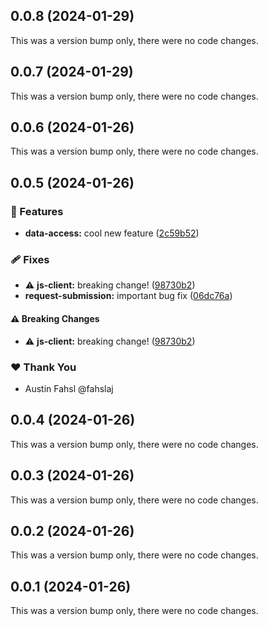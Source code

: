## 0.0.8 (2024-01-29)

This was a version bump only, there were no code changes.

## 0.0.7 (2024-01-29)

This was a version bump only, there were no code changes.

## 0.0.6 (2024-01-26)

This was a version bump only, there were no code changes.

## 0.0.5 (2024-01-26)


### 🚀 Features

- **data-access:** cool new feature ([2c59b52](https://github.com/fahslaj/nx-release-ci-cd-example/commit/2c59b52))

### 🩹 Fixes

- ⚠️  **js-client:** breaking change! ([98730b2](https://github.com/fahslaj/nx-release-ci-cd-example/commit/98730b2))
- **request-submission:** important bug fix ([06dc76a](https://github.com/fahslaj/nx-release-ci-cd-example/commit/06dc76a))

#### ⚠️  Breaking Changes

- ⚠️  **js-client:** breaking change! ([98730b2](https://github.com/fahslaj/nx-release-ci-cd-example/commit/98730b2))

### ❤️  Thank You

- Austin Fahsl @fahslaj

## 0.0.4 (2024-01-26)

This was a version bump only, there were no code changes.

## 0.0.3 (2024-01-26)

This was a version bump only, there were no code changes.

## 0.0.2 (2024-01-26)

This was a version bump only, there were no code changes.

## 0.0.1 (2024-01-26)

This was a version bump only, there were no code changes.